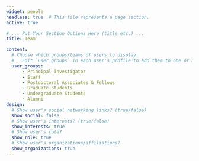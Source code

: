 ```yaml
---
widget: people
headless: true  # This file represents a page section.
active: true

# ... Put Your Section Options Here (title etc.) ...
title: Team

content:
  # Choose which groups/teams of users to display.
  #   Edit `user_groups` in each user's profile to add them to one or more of these groups.
  user_groups:
      - Principal Investigator
      - Staff
      - Postdoctoral Associates & Fellows
      - Graduate Students
      - Undergraduate Students
      - Alumni
design:
  # Show user's social networking links? (true/false)
  show_social: false
  # Show user's interests? (true/false)
  show_interests: true
  # Show user's role?
  show_role: true
  # Show user's organizations/affiliations?
  show_organizations: true
---
```

